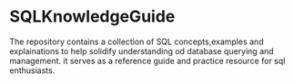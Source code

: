 # SQLKnowledgeGuide

The repository contains a collection of SQL concepts,examples and explainations 
to help solidify understanding od database querying and management.
it serves as a reference guide and practice resource for sql enthusiasts.
